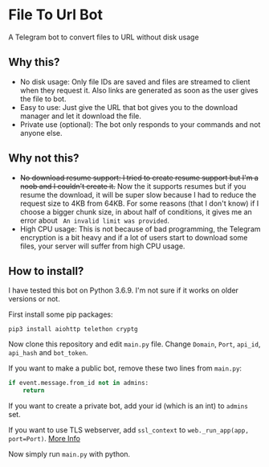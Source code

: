 # File To Url Bot
A Telegram bot to convert files to URL without disk usage

## Why this?
* No disk usage: Only file IDs are saved and files are streamed to client when they request it. Also links are generated as soon as the user gives the file to bot.
* Easy to use: Just give the URL that bot gives you to the download manager and let it download the file.
* Private use (optional): The bot only responds to your commands and not anyone else.
## Why not this?
* ~~No download resume support: I tried to create resume support but I'm a noob and I couldn't create it.~~ Now the it supports resumes but if you resume the download, it will be super slow because I had to reduce the request size to 4KB from 64KB. For some reasons (that I don't know) if I choose a bigger chunk size, in about half of conditions, it gives me an error about ` An invalid limit was provided`.
* High CPU usage: This is not because of bad programming, the Telegram encryption is a bit heavy and if a lot of users start to download some files, your server will suffer from high CPU usage.

## How to install?
I have tested this bot on Python 3.6.9. I'm not sure if it works on older versions or not.

First install some pip packages:
```
pip3 install aiohttp telethon cryptg
```
Now clone this repository and edit `main.py` file. Change `Domain`, `Port`, `api_id`, `api_hash` and `bot_token`.

If you want to make a public bot, remove these two lines from `main.py`:
```python
if event.message.from_id not in admins:
	return
```
If you want to create a private bot, add your id (which is an int) to `admins` set.

If you want to use TLS webserver, add `ssl_context` to `web._run_app(app, port=Port)`. [More Info](https://docs.aiohttp.org/en/stable/web_reference.html#aiohttp.web.run_app)

Now simply run `main.py` with python.
